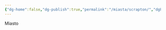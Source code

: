 ```yaml
---
{"dg-home":false,"dg-publish":true,"permalink":"/miasta/scrapton/","dgPassFrontmatter":true}
---
```


Miasto

<!--
Miasto-złomowisko. mieszkańcy zbierają cały archaiczny złom i starają się naprawiać lub konstruować wymyślne sprzęty. miasto jest demokratyczne jednak niemal pozbawione słóżb porządkowych, które jednocześnie nie są szczególnie potrzebne. mała liczebność mieszkańców sprawia iż większość sporów jest rozstrzygana między sobą. idealne miasto dla majsterkowiczów

1. **Konwencja:** Miasto przypominające wielki warsztat pod gołym niebem. Wszędzie stoją maszyny i prototypy, a budynki to połączone platformy i tunele. Demokracja jest spontaniczna, a spory rozwiązywane między sobą.
2. **Imiona i Nazwy:** Związane z częściami i konstrukcjami: Bolt, Rex, Tora, Linka, Knut, Brix, Mina, Flex. - jakieś krótkie nazwy narzędzi, elementów konstrukcji i tak dalej
-->

